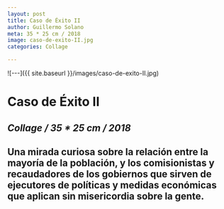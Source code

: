 ```yaml
---
layout: post
title: Caso de Éxito II
author: Guillermo Solano
meta: 35 * 25 cm / 2018
image: caso-de-exito-II.jpg
categories: Collage

---
```


![---]({{ site.baseurl }}/images/caso-de-exito-II.jpg)

# Caso de Éxito II
## _Collage / 35 * 25 cm / 2018_

## Una mirada curiosa sobre la relación entre la mayoría de la población, y los comisionistas y recaudadores de los gobiernos que sirven de ejecutores de políticas y medidas económicas que aplican sin misericordia sobre la gente.
